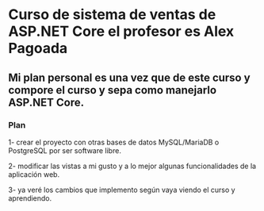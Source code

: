 # Curso de sistema de ventas de ASP.NET Core el profesor es Alex Pagoada

[Curso Alex Pagoada]:https://www.youtube.com/watch?v=8Vjd6Ls6qtU&list=PLfkODrpjGnhnIJvlTpqrNwDtxETA1SjFr&index=1

## Mi plan personal es una vez que de este curso y compore el curso y sepa como manejarlo ASP.NET Core.

### Plan 

1- crear el proyecto con otras bases de datos MySQL/MariaDB o PostgreSQL por ser software libre. 

2- modificar las vistas a mi gusto y a lo mejor algunas funcionalidades de la aplicación web. 

3- ya veré los cambios que implemento según vaya viendo el curso y aprendiendo.